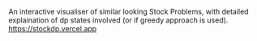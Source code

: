An interactive visualiser of similar looking Stock Problems, with detailed explaination of dp states involved (or if greedy approach is used).
https://stockdp.vercel.app
